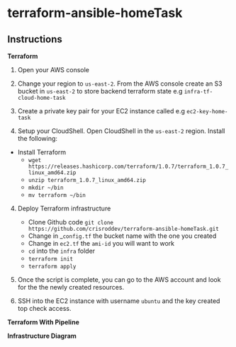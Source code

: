 # terraform-ansible-homeTask

## Instructions

__Terraform__
1. Open your AWS console

2. Change your region to `us-east-2`. From the AWS console create an S3 bucket in `us-east-2` to store backend terraform state e.g `infra-tf-cloud-home-task`

3. Create a private key pair for your EC2 instance called e.g `ec2-key-home-task`

3. Setup your CloudShell. Open CloudShell in the `us-east-2` region. Install the following:

- Install Terraform
    - `wget https://releases.hashicorp.com/terraform/1.0.7/terraform_1.0.7_linux_amd64.zip`
    - `unzip terraform_1.0.7_linux_amd64.zip`
    - `mkdir ~/bin`
    - `mv terraform ~/bin`

4. Deploy Terraform infrastructure
    - Clone Github code  `git clone https://github.com/crisroddev/terraform-ansible-homeTask.git`
    - Change in _`config.tf` the bucket name with the one you created
    - Change in `ec2.tf` the `ami-id` you will want to work
    - `cd` into the `infra` folder
    - `terraform init`
    - `terraform apply`

5. Once the script is complete, you can go to the AWS account and look for the the newly created resources. 

6. SSH into the EC2 instance with username `ubuntu` and the key created top check access.

__Terraform With Pipeline__

__Infrastructure Diagram__